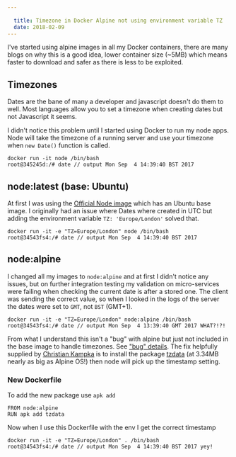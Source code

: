 ```yaml
---
  
  title: Timezone in Docker Alpine not using environment variable TZ
  date: 2018-02-09
---
```

  
I've started using alpine images in all my Docker containers, there are many blogs on why this is a good idea, lower container size (~5MB) which means faster to download and safer as there is less to be exploited.

## Timezones

Dates are the bane of many a developer and javascript doesn't do them to well.  Most languages allow you to set a timezone when creating dates but not Javascript it seems.

I didn't notice this problem until I started using Docker to run my node apps.  Node will take the timezone of a running server and use your timezone when `new Date()` function is called.

``` 
docker run -it node /bin/bash
root@345245d:/# date // output Mon Sep  4 14:39:40 BST 2017
```

## node:latest (base: Ubuntu)

At first I was using the [Official Node image](https://hub.docker.com/_/node/) which has an Ubuntu base image.  I originally had an issue where Dates where created in UTC but adding the environment variable `TZ: 'Europe/London'` solved that. 

```
docker run -it -e "TZ=Europe/London" node /bin/bash
root@34543fs4:/# date // output Mon Sep  4 14:39:40 BST 2017
```

## node:alpine

I changed all my images to `node:alpine` and at first I didn't notice any issues, but on further integration testing my validation on micro-services were failing when checking the current date is after a stored one.  The client was sending the correct value, so when I looked in the logs of the server the dates were set to `GMT`, not `BST` (GMT+1).

```
docker run -it -e "TZ=Europe/London" node:alpine /bin/bash
root@34543fs4:/# date // output Mon Sep  4 13:39:40 GMT 2017 WHAT?!?!
```

From what I understand this isn't a "bug" with alpine but just not included in the base image to handle timezones.  See ["bug" details](https://bugs.alpinelinux.org/issues/5543).  The fix helpfully supplied by [Christian Kampka](https://bugs.alpinelinux.org/users/1105) is to install the package [tzdata](https://pkgs.alpinelinux.org/package/edge/main/x86/tzdata) (at 3.34MB nearly as big as Alpine OS!) then node will pick up the timestamp setting.

### New Dockerfile

To add the new package use `apk add`

```
FROM node:alpine
RUN apk add tzdata
```

Now when I use this Dockerfile with the env I get the correct timestamp

```
docker run -it -e "TZ=Europe/London" . /bin/bash
root@34543fs4:/# date // output Mon Sep  4 14:39:40 BST 2017 yey!
```

